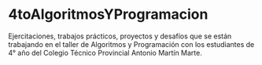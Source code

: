 # 4toAlgoritmosYProgramacion
Ejercitaciones, trabajos prácticos, proyectos y desafíos que se están trabajando en el taller de Algoritmos y Programación con los estudiantes de 4° año del Colegio Técnico Provincial Antonio Martín Marte.
